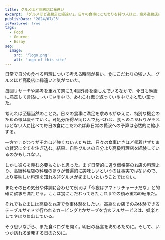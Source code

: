 ```yaml
---
title: グルメほど高級店に縁遠い
excerpt: 「グルメほど高級店に縁遠い」。日々の食事にこだわりを持つ人ほど、案外高級店に行く機会は少ないものだけど、それはそれでいいという事について考えた。
publishDate: '2024/07/13'
isFeatured: true
tags:
  - Food
  - Gourmet
  - Essay
seo:
  image:
    src: '/logo.png'
    alt: 'logo of this site'
---
```


日常で自分の食べる料理について考える時間が長い、食にこだわりの強い人、グルメほど高級店に縁遠いと気がついた。

毎回リサーチや熟考を重ねて週に3,4回外食を楽しんでいるなかで、今日も晩飯に満足して帰路についている中で、あれこれ振り返っている中でふと思い至った。

考えれば至極当然のことだ。日々の食事に満足を求めるがゆえに、特別な機会のための懐は痩せていく。可処分所得が同じ人で比べれば、食へのこだわりがそれほどない人に比べて毎日の食にこだわれば非日常の贅沢への予算は必然的に縮小する。

一方でこだわりがそれほど強くない人たちは、日々の食事にさほど頓着せずたまの贅沢に全てを注ぎ込む。結果、自称グルメの自分より高級料理店を経験しているのかもしれない。

しかし彼らを羨む必要もないと思った。まず日常的に通う価格帯のお店の料理より、高級料理店の料理のほうが普遍的に美味しいというのは事実ではないので、より美味しい料理を知れる非グルメが妬ましいということではない。

またその日の気分や体調に合わせて例えば「今夜はアマトリチャーナだな」と的確に欲求を満たせる。ここは食にこだわってきたこれまでの積み重ねの結果だ。

それでもたまには高級なお店で食事体験をしたい。高級なお店でのみ体験できるテーブルサイドで行われるカービングとかサーブを含むフルサービスは、娯楽としてやはり傑出している。

そう思いながら、また食べログを開く。明日の昼食を決めるために。そして、いつか訪れる奮発する日のために。
